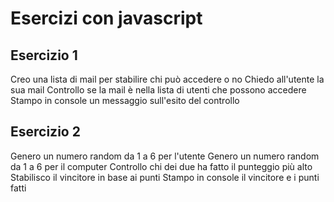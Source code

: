 # Esercizi con javascript

## Esercizio 1

Creo una lista di mail per stabilire chi può accedere o no
Chiedo all'utente la sua mail
Controllo se la mail è nella lista di utenti che possono accedere
Stampo in console un messaggio sull'esito del controllo

## Esercizio 2

Genero un numero random da 1 a 6 per l'utente
Genero un numero random da 1 a 6 per il computer
Controllo chi dei due ha fatto il punteggio più alto
Stabilisco il vincitore in base ai punti
Stampo in console il vincitore e i punti fatti
